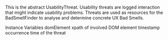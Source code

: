 This is the abstract UsabilityThreat. Usability threats are logged interaction that might indicate usability problems. 
Threats are used as resources for the BadSmellFinder to analyse and determine concrete UX Bad Smells.

Instance Variables
	domElement	<String>	 xpath of involved DOM element
	timestamp	<Timestamp> occurrence time of the threat


